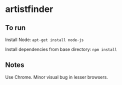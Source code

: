 # artistfinder

## To run

Install Node: ```apt-get install node-js```

Install dependencies from base directory: ```npm install```

## Notes

Use Chrome. Minor visual bug in lesser browsers. 
